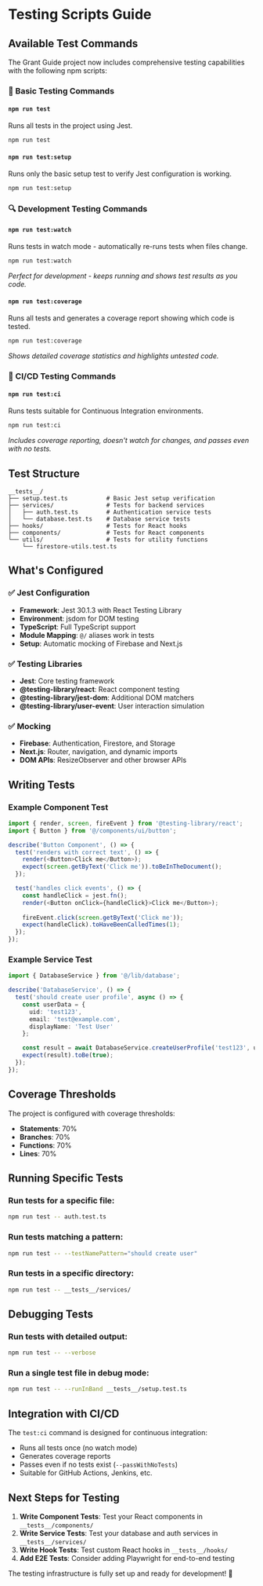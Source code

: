 # Testing Scripts Guide

## Available Test Commands

The Grant Guide project now includes comprehensive testing capabilities with the following npm scripts:

### 🧪 Basic Testing Commands

#### `npm run test`
Runs all tests in the project using Jest.
```bash
npm run test
```

#### `npm run test:setup` 
Runs only the basic setup test to verify Jest configuration is working.
```bash
npm run test:setup
```

### 🔍 Development Testing Commands

#### `npm run test:watch`
Runs tests in watch mode - automatically re-runs tests when files change.
```bash
npm run test:watch
```
*Perfect for development - keeps running and shows test results as you code.*

#### `npm run test:coverage`
Runs all tests and generates a coverage report showing which code is tested.
```bash
npm run test:coverage
```
*Shows detailed coverage statistics and highlights untested code.*

### 🚀 CI/CD Testing Commands

#### `npm run test:ci`
Runs tests suitable for Continuous Integration environments.
```bash
npm run test:ci
```
*Includes coverage reporting, doesn't watch for changes, and passes even with no tests.*

## Test Structure

```
__tests__/
├── setup.test.ts           # Basic Jest setup verification
├── services/               # Tests for backend services
│   ├── auth.test.ts        # Authentication service tests
│   └── database.test.ts    # Database service tests
├── hooks/                  # Tests for React hooks
├── components/             # Tests for React components
└── utils/                  # Tests for utility functions
    └── firestore-utils.test.ts
```

## What's Configured

### ✅ Jest Configuration
- **Framework**: Jest 30.1.3 with React Testing Library
- **Environment**: jsdom for DOM testing
- **TypeScript**: Full TypeScript support
- **Module Mapping**: `@/` aliases work in tests
- **Setup**: Automatic mocking of Firebase and Next.js

### ✅ Testing Libraries
- **Jest**: Core testing framework
- **@testing-library/react**: React component testing
- **@testing-library/jest-dom**: Additional DOM matchers
- **@testing-library/user-event**: User interaction simulation

### ✅ Mocking
- **Firebase**: Authentication, Firestore, and Storage
- **Next.js**: Router, navigation, and dynamic imports
- **DOM APIs**: ResizeObserver and other browser APIs

## Writing Tests

### Example Component Test
```typescript
import { render, screen, fireEvent } from '@testing-library/react';
import { Button } from '@/components/ui/button';

describe('Button Component', () => {
  test('renders with correct text', () => {
    render(<Button>Click me</Button>);
    expect(screen.getByText('Click me')).toBeInTheDocument();
  });

  test('handles click events', () => {
    const handleClick = jest.fn();
    render(<Button onClick={handleClick}>Click me</Button>);
    
    fireEvent.click(screen.getByText('Click me'));
    expect(handleClick).toHaveBeenCalledTimes(1);
  });
});
```

### Example Service Test
```typescript
import { DatabaseService } from '@/lib/database';

describe('DatabaseService', () => {
  test('should create user profile', async () => {
    const userData = {
      uid: 'test123',
      email: 'test@example.com',
      displayName: 'Test User'
    };

    const result = await DatabaseService.createUserProfile('test123', userData);
    expect(result).toBe(true);
  });
});
```

## Coverage Thresholds

The project is configured with coverage thresholds:
- **Statements**: 70%
- **Branches**: 70% 
- **Functions**: 70%
- **Lines**: 70%

## Running Specific Tests

### Run tests for a specific file:
```bash
npm run test -- auth.test.ts
```

### Run tests matching a pattern:
```bash
npm run test -- --testNamePattern="should create user"
```

### Run tests in a specific directory:
```bash
npm run test -- __tests__/services/
```

## Debugging Tests

### Run tests with detailed output:
```bash
npm run test -- --verbose
```

### Run a single test file in debug mode:
```bash
npm run test -- --runInBand __tests__/setup.test.ts
```

## Integration with CI/CD

The `test:ci` command is designed for continuous integration:
- Runs all tests once (no watch mode)
- Generates coverage reports
- Passes even if no tests exist (`--passWithNoTests`)
- Suitable for GitHub Actions, Jenkins, etc.

## Next Steps for Testing

1. **Write Component Tests**: Test your React components in `__tests__/components/`
2. **Write Service Tests**: Test your database and auth services in `__tests__/services/`
3. **Write Hook Tests**: Test custom React hooks in `__tests__/hooks/`
4. **Add E2E Tests**: Consider adding Playwright for end-to-end testing

The testing infrastructure is fully set up and ready for development! 🎉